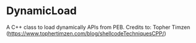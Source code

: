 # DynamicLoad
A C++ class to load dynamically APIs from PEB.
Credits to: Topher Timzen (https://www.tophertimzen.com/blog/shellcodeTechniquesCPP/)
